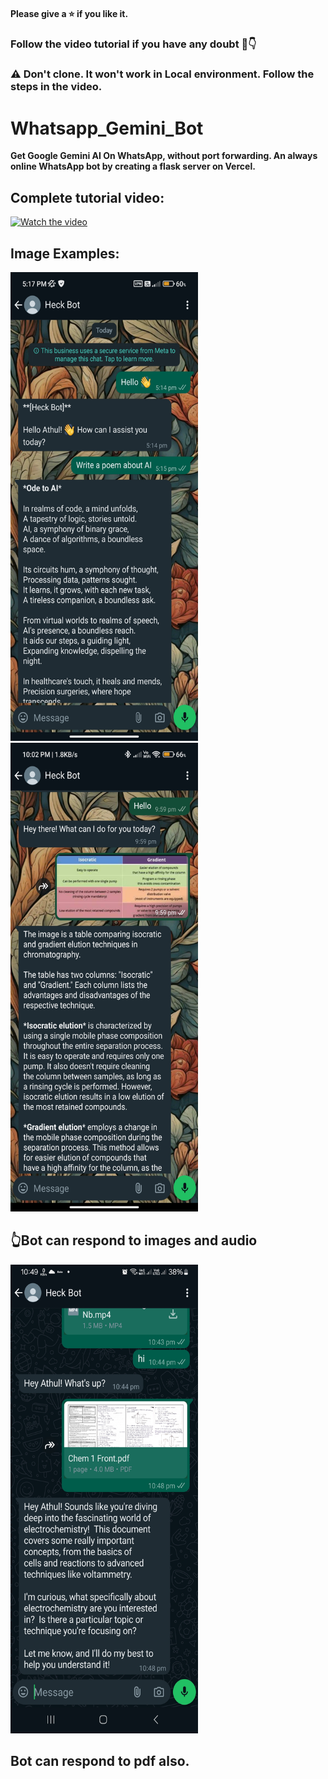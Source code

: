 
#### Please give a ⭐ if you like it.

### Follow the video tutorial if you have any doubt 🤩👇

### ⚠️ Don't clone. It won't work in Local environment. Follow the steps in the video.

# Whatsapp_Gemini_Bot
**Get Google Gemini AI On WhatsApp, without port forwarding. An always online WhatsApp bot by creating a flask server on Vercel.**

## Complete tutorial video:

[![Watch the video](https://img.youtube.com/vi/zT0YTfizzxM/0.jpg)](https://youtu.be/zT0YTfizzxM)


## Image Examples:

<img src="images/Screenshot_2024-05-07-17-17-07-249_com.whatsapp.jpg" alt="working1" width="300" height=750>

<img src ="images/Screenshot_2024-05-25-22-02-01-088_com.whatsapp.jpg" alt="working2"  width="300" height=750>

## 👆Bot can respond to images and audio

<img src="images/Screenshot_20240528_224908_WhatsApp.jpg" alt="working3"  width="300" height=750>

## Bot can respond to pdf also.
